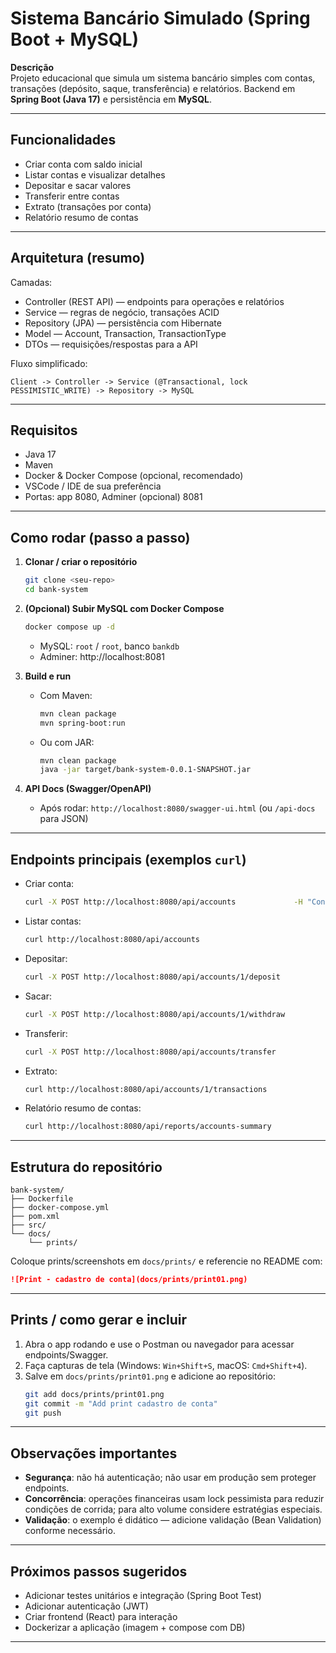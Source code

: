 # Sistema Bancário Simulado (Spring Boot + MySQL)

**Descrição**  
Projeto educacional que simula um sistema bancário simples com contas, transações (depósito, saque, transferência) e relatórios. Backend em **Spring Boot (Java 17)** e persistência em **MySQL**.

---

## Funcionalidades
- Criar conta com saldo inicial
- Listar contas e visualizar detalhes
- Depositar e sacar valores
- Transferir entre contas
- Extrato (transações por conta)
- Relatório resumo de contas

---

## Arquitetura (resumo)
Camadas:
- Controller (REST API) — endpoints para operações e relatórios
- Service — regras de negócio, transações ACID
- Repository (JPA) — persistência com Hibernate
- Model — Account, Transaction, TransactionType
- DTOs — requisições/respostas para a API

Fluxo simplificado:
```
Client -> Controller -> Service (@Transactional, lock PESSIMISTIC_WRITE) -> Repository -> MySQL
```

---

## Requisitos
- Java 17
- Maven
- Docker & Docker Compose (opcional, recomendado)
- VSCode / IDE de sua preferência
- Portas: app 8080, Adminer (opcional) 8081

---

## Como rodar (passo a passo)

1. **Clonar / criar o repositório**
   ```bash
   git clone <seu-repo>
   cd bank-system
   ```

2. **(Opcional) Subir MySQL com Docker Compose**
   ```bash
   docker compose up -d
   ```
   - MySQL: `root` / `root`, banco `bankdb`
   - Adminer: http://localhost:8081

3. **Build e run**
   - Com Maven:
     ```bash
     mvn clean package
     mvn spring-boot:run
     ```
   - Ou com JAR:
     ```bash
     mvn clean package
     java -jar target/bank-system-0.0.1-SNAPSHOT.jar
     ```

4. **API Docs (Swagger/OpenAPI)**
   - Após rodar: `http://localhost:8080/swagger-ui.html` (ou `/api-docs` para JSON)

---

## Endpoints principais (exemplos `curl`)

- Criar conta:
  ```bash
  curl -X POST http://localhost:8080/api/accounts             -H "Content-Type: application/json"             -d '{"holderName":"Alice","initialBalance":1000.00}'
  ```

- Listar contas:
  ```bash
  curl http://localhost:8080/api/accounts
  ```

- Depositar:
  ```bash
  curl -X POST http://localhost:8080/api/accounts/1/deposit             -H "Content-Type: application/json"             -d '{"amount":100.00,"description":"Depósito"}'
  ```

- Sacar:
  ```bash
  curl -X POST http://localhost:8080/api/accounts/1/withdraw             -H "Content-Type: application/json"             -d '{"amount":50.00,"description":"Saque"}'
  ```

- Transferir:
  ```bash
  curl -X POST http://localhost:8080/api/accounts/transfer             -H "Content-Type: application/json"             -d '{"fromAccountId":1,"toAccountId":2,"amount":200.00,"description":"Transfer"}'
  ```

- Extrato:
  ```bash
  curl http://localhost:8080/api/accounts/1/transactions
  ```

- Relatório resumo de contas:
  ```bash
  curl http://localhost:8080/api/reports/accounts-summary
  ```

---

## Estrutura do repositório
```
bank-system/
├── Dockerfile
├── docker-compose.yml
├── pom.xml
├── src/
└── docs/
    └── prints/
```
Coloque prints/screenshots em `docs/prints/` e referencie no README com:
```md
![Print - cadastro de conta](docs/prints/print01.png)
```

---

## Prints / como gerar e incluir
1. Abra o app rodando e use o Postman ou navegador para acessar endpoints/Swagger.
2. Faça capturas de tela (Windows: `Win+Shift+S`, macOS: `Cmd+Shift+4`).
3. Salve em `docs/prints/print01.png` e adicione ao repositório:
   ```bash
   git add docs/prints/print01.png
   git commit -m "Add print cadastro de conta"
   git push
   ```

---

## Observações importantes
- **Segurança**: não há autenticação; não usar em produção sem proteger endpoints.
- **Concorrência**: operações financeiras usam lock pessimista para reduzir condições de corrida; para alto volume considere estratégias especiais.
- **Validação**: o exemplo é didático — adicione validação (Bean Validation) conforme necessário.

---

## Próximos passos sugeridos
- Adicionar testes unitários e integração (Spring Boot Test)
- Adicionar autenticação (JWT)
- Criar frontend (React) para interação
- Dockerizar a aplicação (imagem + compose com DB)

---
